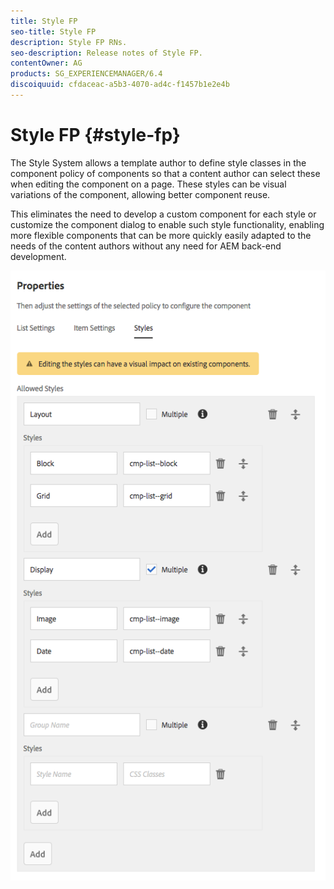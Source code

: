 ```yaml
---
title: Style FP
seo-title: Style FP
description: Style FP RNs.
seo-description: Release notes of Style FP.
contentOwner: AG
products: SG_EXPERIENCEMANAGER/6.4
discoiquuid: cfdaceac-a5b3-4070-ad4c-f1457b1e2e4b
---
```


# Style FP {#style-fp}

The Style System allows a template author to define style classes in the component policy of components so that a content author can select these when editing the component on a page. These styles can be visual variations of the component, allowing better component reuse.

This eliminates the need to develop a custom component for each style or customize the component dialog to enable such style functionality, enabling more flexible components that can be more quickly easily adapted to the needs of the content authors without any need for AEM back-end development.

![stylefp](assets/screen_shot_2017-11-15at163546.png)